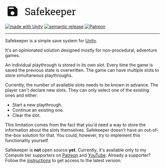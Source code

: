 <p>
  <a href="https://safekeeper.aarthificial.com">
    <picture>
      <source media="(prefers-color-scheme: dark)" srcset="/.docfx/images/logotype-dark.svg">
      <img height="48" alt="Safekeeper logo" src="/.docfx/images/logotype.svg">
    </picture>
  </a>
</p>

<a href="https://unity3d.com"><img src="https://img.shields.io/badge/Made%20with-Unity-57b9d3.svg?style=flat&logo=unity" alt="made with Unity"></a>
<a href="https://github.com/semantic-release/semantic-release"><img src="https://img.shields.io/badge/%20%20%F0%9F%93%A6%F0%9F%9A%80-semantic--release-e10079.svg" alt="semantic release"></a>
<a href="https://www.patreon.com/aarthificial"><img src="https://img.shields.io/endpoint.svg?url=https%3A%2F%2Fshieldsio-patreon.vercel.app%2Fapi%3Fusername%3Daarthificial%26type%3Dpatrons&style=flat" alt="Patreon"></a>

---

Safekeeper is a simple save system for [Unity].

It's an opinionated solution designed mostly for non-procedural, adventure games.

An individual playthrough is stored in its own slot. Every time the game is
saved the previous state is overwritten. The game can have multiple slots
to store simultaneous playthroughs.

Currently, the number of available slots needs to be known in advance. The
player can't declare new slots. They can only select one of the existing ones and either:

- Start a new playthrough.
- Continue an existing one.
- Clear the slot.

This limitation comes from the fact that you'd need a way to store the information
about the slots themselves. Safekeeper doesn't have an out-of-the-box solution for that.
You could, however, try to implement this functionality yourself.

Safekeeper is **not** open source **yet**. Currently, it's available only to
my Compute tier supporters on [Patreon] and [YouTube]. Already a supporter?
Follow the [instructions] to get access to the latest version.

[Unity]: https://unity.com/
[Patreon]: https://www.patreon.com/aarthificial
[YouTube]: https://www.youtube.com/@aarthificial/join
[instructions]: https://www.patreon.com/aarthificial
